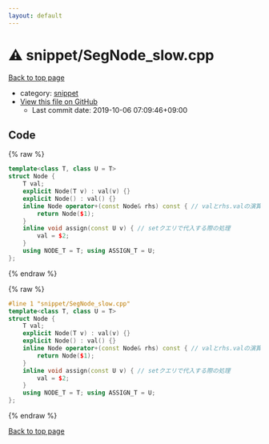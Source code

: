 ```yaml
---
layout: default
---
```


<!-- mathjax config similar to math.stackexchange -->
<script type="text/javascript" async
  src="https://cdnjs.cloudflare.com/ajax/libs/mathjax/2.7.5/MathJax.js?config=TeX-MML-AM_CHTML">
</script>
<script type="text/x-mathjax-config">
  MathJax.Hub.Config({
    TeX: { equationNumbers: { autoNumber: "AMS" }},
    tex2jax: {
      inlineMath: [ ['$','$'] ],
      processEscapes: true
    },
    "HTML-CSS": { matchFontHeight: false },
    displayAlign: "left",
    displayIndent: "2em"
  });
</script>

<script type="text/javascript" src="https://cdnjs.cloudflare.com/ajax/libs/jquery/3.4.1/jquery.min.js"></script>
<script src="https://cdn.jsdelivr.net/npm/jquery-balloon-js@1.1.2/jquery.balloon.min.js" integrity="sha256-ZEYs9VrgAeNuPvs15E39OsyOJaIkXEEt10fzxJ20+2I=" crossorigin="anonymous"></script>
<script type="text/javascript" src="../../assets/js/copy-button.js"></script>
<link rel="stylesheet" href="../../assets/css/copy-button.css" />


# :warning: snippet/SegNode_slow.cpp

<a href="../../index.html">Back to top page</a>

* category: <a href="../../index.html#54de4c5e0ecfc39083b31b56ee36cb19">snippet</a>
* <a href="{{ site.github.repository_url }}/blob/master/snippet/SegNode_slow.cpp">View this file on GitHub</a>
    - Last commit date: 2019-10-06 07:09:46+09:00




## Code

<a id="unbundled"></a>
{% raw %}
```cpp
template<class T, class U = T>
struct Node {
	T val;
	explicit Node(T v) : val(v) {}
	explicit Node() : val() {}
	inline Node operator+(const Node& rhs) const { // valとrhs.valの演算 
		return Node($1);
	}
	inline void assign(const U v) { // setクエリで代入する際の処理
		val = $2;
	}
	using NODE_T = T; using ASSIGN_T = U;
};
```
{% endraw %}

<a id="bundled"></a>
{% raw %}
```cpp
#line 1 "snippet/SegNode_slow.cpp"
template<class T, class U = T>
struct Node {
	T val;
	explicit Node(T v) : val(v) {}
	explicit Node() : val() {}
	inline Node operator+(const Node& rhs) const { // valとrhs.valの演算 
		return Node($1);
	}
	inline void assign(const U v) { // setクエリで代入する際の処理
		val = $2;
	}
	using NODE_T = T; using ASSIGN_T = U;
};
```
{% endraw %}

<a href="../../index.html">Back to top page</a>

